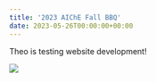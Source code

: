 ```yaml
---
title: '2023 AIChE Fall BBQ'
date: 2023-05-26T00:00:00+00:00
---
```


Theo is testing website development!

![](PXL_20230716_220243103.jpeg)
